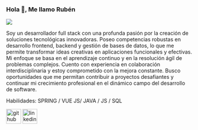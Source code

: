 ### Hola 👋, Me llamo Rubén
![](https://imgs.search.brave.com/I3M035e_9I5bxMaIlvtsN0153jw-9NrI6k5I64o3IHA/rs:fit:500:0:0:0/g:ce/aHR0cHM6Ly93YWxs/cGFwZXIuZm9yZnVu/LmNvbS9mZXRjaC85/OS85OTk4MjQ3ZjEy/MWY4M2EwOTljMTlh/YjhmNjIzMmRiOC5q/cGVn)

Soy un desarrollador full stack con una profunda pasión por la creación de soluciones tecnológicas innovadoras. Poseo competencias robustas en desarrollo frontend, backend y gestión de bases de datos, lo que me permite transformar ideas creativas en aplicaciones funcionales y efectivas. Mi enfoque se basa en el aprendizaje continuo y en la resolución ágil de problemas complejos. Cuento con experiencia en colaboración interdisciplinaria y estoy comprometido con la mejora constante. Busco oportunidades que me permitan contribuir a proyectos desafiantes y continuar mi crecimiento profesional en el dinámico campo del desarrollo de software.

Habilidades: SPRING / VUE JS/ JAVA / JS / SQL



[<img src='https://cdn.jsdelivr.net/npm/simple-icons@3.0.1/icons/github.svg' alt='github' height='40'>](https://github.com/lubineitor)  [<img src='https://cdn.jsdelivr.net/npm/simple-icons@3.0.1/icons/linkedin.svg' alt='linkedin' height='40'>](https://www.linkedin.com/in/rubenteijeiro)  
